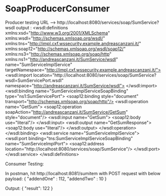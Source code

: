 # SoapProducerConsumer

Producer testing
URL --> http://localhost:8080/services/soap/SumService?wsdl
output :
	<wsdl:definitions xmlns:xsd="http://www.w3.org/2001/XMLSchema" xmlns:wsdl="http://schemas.xmlsoap.org/wsdl/" xmlns:tns="http://impl.cxf.wssecurity.example.andreascanzani.it/" xmlns:soap12="http://schemas.xmlsoap.org/wsdl/soap12/" xmlns:ns3="http://schemas.xmlsoap.org/soap/http" xmlns:ns1="http://andreascanzani.it/SumService/wsdl" name="SumServiceImplService" targetNamespace="http://impl.cxf.wssecurity.example.andreascanzani.it/">
	<wsdl:import location="http://localhost:8080/services/soap/SumService?wsdl=SumServicePort.wsdl" namespace="http://andreascanzani.it/SumService/wsdl"> </wsdl:import>
	<wsdl:binding name="SumServiceImplServiceSoapBinding" type="ns1:SumServicePort">
	<soap12:binding style="document" transport="http://schemas.xmlsoap.org/soap/http"/>
	<wsdl:operation name="GetSum">
	<soap12:operation soapAction="http://andreascanzani.it/SumService/GetSum" style="document"/>
	<wsdl:input name="GetSum">
	<soap12:body use="literal"/>
	</wsdl:input>
	<wsdl:output name="GetSumResponse">
	<soap12:body use="literal"/>
	</wsdl:output>
	</wsdl:operation>
	</wsdl:binding>
	<wsdl:service name="SumServiceImplService">
	<wsdl:port binding="tns:SumServiceImplServiceSoapBinding" name="SumServiceImplPort">
	<soap12:address location="http://localhost:8080/services/soap/SumService"/>
	</wsdl:port>
	</wsdl:service>
	</wsdl:definitions>
	
	

Consumer Testing:

In postman, hit http://localhost:8081/sumitem with POST request with below payload:
{
    "addendOne" : 112,
    "addendTwo" : 10
}

Output:
{
    "result": 122
}



 
